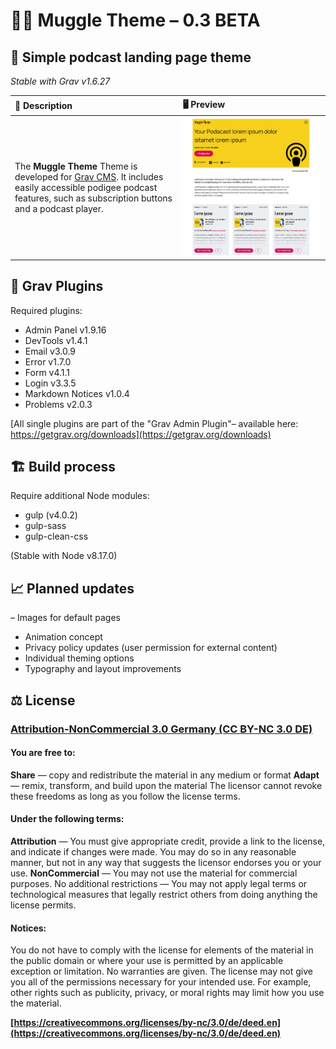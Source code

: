 # 🧙‍♂️ Muggle Theme – 0.3 BETA
## 📲 Simple podcast landing page theme

*Stable with Grav v1.6.27*

| 📖 Description |  🖥 Preview |
|:----|:---|
| The **Muggle Theme** Theme is developed for [Grav CMS](http://github.com/getgrav/grav). It includes easily accessible podigee podcast features, such as subscription buttons and a podcast player. | ![Screenshot](https://github.com/Fraaanz/Muggle-Theme-GravCMS/raw/master/screenshot.jpg) | 

## 🍱 Grav Plugins

Required plugins:

- Admin Panel  v1.9.16
- DevTools  v1.4.1
- Email  v3.0.9
- Error  v1.7.0
- Form  v4.1.1
- Login  v3.3.5
- Markdown Notices  v1.0.4
- Problems  v2.0.3

[All single plugins are part of the "Grav Admin Plugin"– available here: https://getgrav.org/downloads](https://getgrav.org/downloads)

## 🏗 Build process

Require additional Node modules: 
- gulp (v4.0.2)
- gulp-sass 
- gulp-clean-css

(Stable with Node v8.17.0)

## 📈 Planned updates

– Images for default pages
- Animation concept
- Privacy policy updates (user permission for external content)
- Individual theming options
- Typography and layout improvements

## ⚖️ License

### [Attribution-NonCommercial 3.0 Germany (CC BY-NC 3.0 DE)](https://creativecommons.org/licenses/by-nc/3.0/de/deed.en)

#### You are free to:

**Share** — copy and redistribute the material in any medium or format
**Adapt** — remix, transform, and build upon the material
The licensor cannot revoke these freedoms as long as you follow the license terms.

#### Under the following terms:

**Attribution** — You must give appropriate credit, provide a link to the license, and indicate if changes were made. You may do so in any reasonable manner, but not in any way that suggests the licensor endorses you or your use.
**NonCommercial** — You may not use the material for commercial purposes.
No additional restrictions — You may not apply legal terms or technological measures that legally restrict others from doing anything the license permits.

#### Notices:

You do not have to comply with the license for elements of the material in the public domain or where your use is permitted by an applicable exception or limitation.
No warranties are given. The license may not give you all of the permissions necessary for your intended use. For example, other rights such as publicity, privacy, or moral rights may limit how you use the material.

**[https://creativecommons.org/licenses/by-nc/3.0/de/deed.en](https://creativecommons.org/licenses/by-nc/3.0/de/deed.en)**
